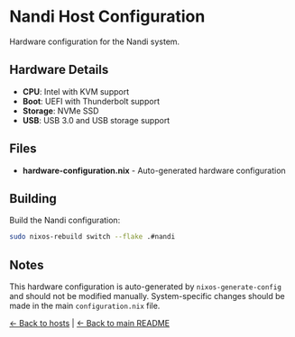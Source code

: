 # Nandi Host Configuration

Hardware configuration for the Nandi system.

## Hardware Details

- **CPU**: Intel with KVM support
- **Boot**: UEFI with Thunderbolt support
- **Storage**: NVMe SSD
- **USB**: USB 3.0 and USB storage support

## Files

- **hardware-configuration.nix** - Auto-generated hardware configuration

## Building

Build the Nandi configuration:
```bash
sudo nixos-rebuild switch --flake .#nandi
```

## Notes

This hardware configuration is auto-generated by `nixos-generate-config` and should not be modified manually. System-specific changes should be made in the main `configuration.nix` file.

[← Back to hosts](../README.md) | [← Back to main README](../../README.md)